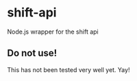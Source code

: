 # shift-api

Node.js wrapper for the shift api

## Do not use!

This has not been tested very well yet. Yay!
